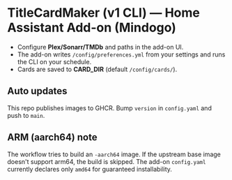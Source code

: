 # TitleCardMaker (v1 CLI) — Home Assistant Add-on (Mindogo)

- Configure **Plex/Sonarr/TMDb** and paths in the add-on UI.
- The add-on writes `/config/preferences.yml` from your settings and runs the CLI on your schedule.
- Cards are saved to **CARD_DIR** (default `/config/cards/`).

## Auto updates
This repo publishes images to GHCR. Bump `version` in `config.yaml` and push to `main`.

## ARM (aarch64) note
The workflow tries to build an `-aarch64` image. If the upstream base image doesn't support arm64, the build is skipped. The add-on `config.yaml` currently declares only `amd64` for guaranteed installability.
